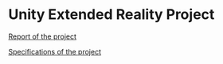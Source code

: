 # Unity Extended Reality Project

[Report of the project](https://github.com/michel-ch/unityXR/blob/main/unity3D_XR.pdf)

[Specifications of the project](https://miro.com/welcomeonboard/ejVFbFZGeEJSMzlFaVlaK3JQcG9HN1c4akdjTnhSSzZCVG1zOGwrbVg5M01TVU55R29WQ1dmT3lQSUpRZkdKL2trd213WnBwL04xT25oc016VlZkOHZKOUFmZEREc3o3VklZYVJNV1JEbzJUamcyVURCVXBiOHJzNzJwMEFyMVhBS2NFMDFkcUNFSnM0d3FEN050ekl3PT0hdjE=?share_link_id=380937255368)
